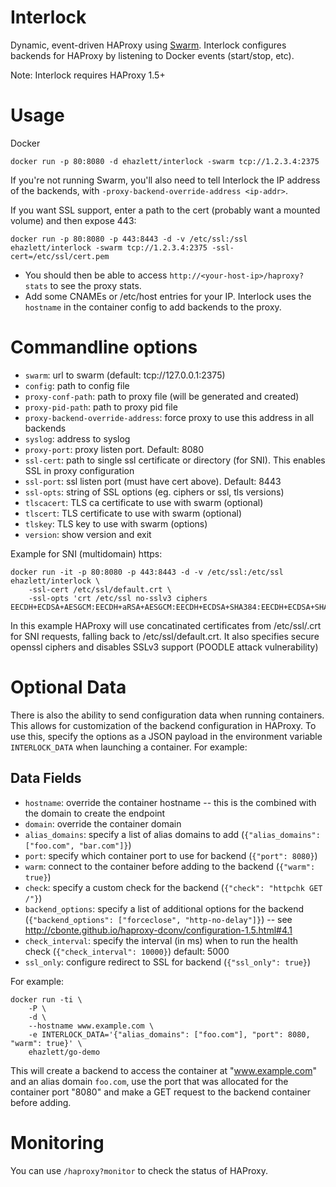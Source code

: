 # Interlock
Dynamic, event-driven HAProxy using [Swarm](https://github.com/docker/swarm).  Interlock configures backends for HAProxy by listening to Docker events (start/stop, etc).

Note: Interlock requires HAProxy 1.5+

# Usage
Docker

`docker run -p 80:8080 -d ehazlett/interlock -swarm tcp://1.2.3.4:2375`

If you're not running Swarm, you'll also need to tell Interlock the IP address of the backends, with `-proxy-backend-override-address <ip-addr>`.

If you want SSL support, enter a path to the cert (probably want a mounted volume) and then expose 443:

`docker run -p 80:8080 -p 443:8443 -d -v /etc/ssl:/ssl ehazlett/interlock -swarm tcp://1.2.3.4:2375 -ssl-cert=/etc/ssl/cert.pem`

* You should then be able to access `http://<your-host-ip>/haproxy?stats` to see the proxy stats.
* Add some CNAMEs or /etc/host entries for your IP.  Interlock uses the `hostname` in the container config to add backends to the proxy.

# Commandline options

* `swarm`: url to swarm (default: tcp://127.0.0.1:2375)
* `config`: path to config file
* `proxy-conf-path`: path to proxy file (will be generated and created)
* `proxy-pid-path`: path to proxy pid file
* `proxy-backend-override-address`: force proxy to use this address in all backends
* `syslog`: address to syslog
* `proxy-port`: proxy listen port. Default: 8080
* `ssl-cert`: path to single ssl certificate or directory (for SNI). This enables SSL in proxy configuration
* `ssl-port`: ssl listen port (must have cert above). Default: 8443
* `ssl-opts`: string of SSL options (eg. ciphers or ssl, tls versions)
* `tlscacert`: TLS ca certificate to use with swarm (optional)
* `tlscert`: TLS certificate to use with swarm (optional)
* `tlskey`: TLS key to use with swarm (options)
* `version`: show version and exit

Example for SNI (multidomain) https:

```
docker run -it -p 80:8080 -p 443:8443 -d -v /etc/ssl:/etc/ssl ehazlett/interlock \
    -ssl-cert /etc/ssl/default.crt \
    -ssl-opts 'crt /etc/ssl no-sslv3 ciphers EECDH+ECDSA+AESGCM:EECDH+aRSA+AESGCM:EECDH+ECDSA+SHA384:EECDH+ECDSA+SHA256:EECDH+aRSA+SHA384:EECDH+aRSA+SHA256:EECDH+aRSA+RC4:EECDH:EDH+aRSA:RC4:!aNULL:!eNULL:!LOW:!3DES:!MD5:!EXP:!PSK:!SRP:!DSS'
```

In this example HAProxy will use concatinated certificates from /etc/ssl/<hostname>.crt for SNI requests, falling back to /etc/ssl/default.crt.  It also specifies secure openssl ciphers and disables SSLv3 support (POODLE attack vulnerability)


# Optional Data
There is also the ability to send configuration data when running containers.  This allows for customization of the backend configuration in HAProxy.  To use this, specify the options as a JSON payload in the environment variable `INTERLOCK_DATA` when launching a container.  For example:

## Data Fields

* `hostname`: override the container hostname -- this is the combined with the domain to create the endpoint
* `domain`: override the container domain
* `alias_domains`: specify a list of alias domains to add (`{"alias_domains": ["foo.com", "bar.com"]}`)
* `port`: specify which container port to use for backend (`{"port": 8080}`)
* `warm`: connect to the container before adding to the backend (`{"warm": true}`)
* `check`: specify a custom check for the backend (`{"check": "httpchk GET /"}`)
* `backend_options`: specify a list of additional options for the backend (`{"backend_options": ["forceclose", "http-no-delay"]}`) -- see http://cbonte.github.io/haproxy-dconv/configuration-1.5.html#4.1
* `check_interval`: specify the interval (in ms) when to run the health check (`{"check_interval": 10000}`)  default: 5000
* `ssl_only`: configure redirect to SSL for backend (`{"ssl_only": true}`)

For example:

```
docker run -ti \
    -P \
    -d \
    --hostname www.example.com \
    -e INTERLOCK_DATA='{"alias_domains": ["foo.com"], "port": 8080, "warm": true}' \
    ehazlett/go-demo
```

This will create a backend to access the container at "www.example.com" and an alias domain `foo.com`, use the port that was allocated for the container port "8080" and make a GET request to the backend container before adding.

# Monitoring
You can use `/haproxy?monitor` to check the status of HAProxy.
